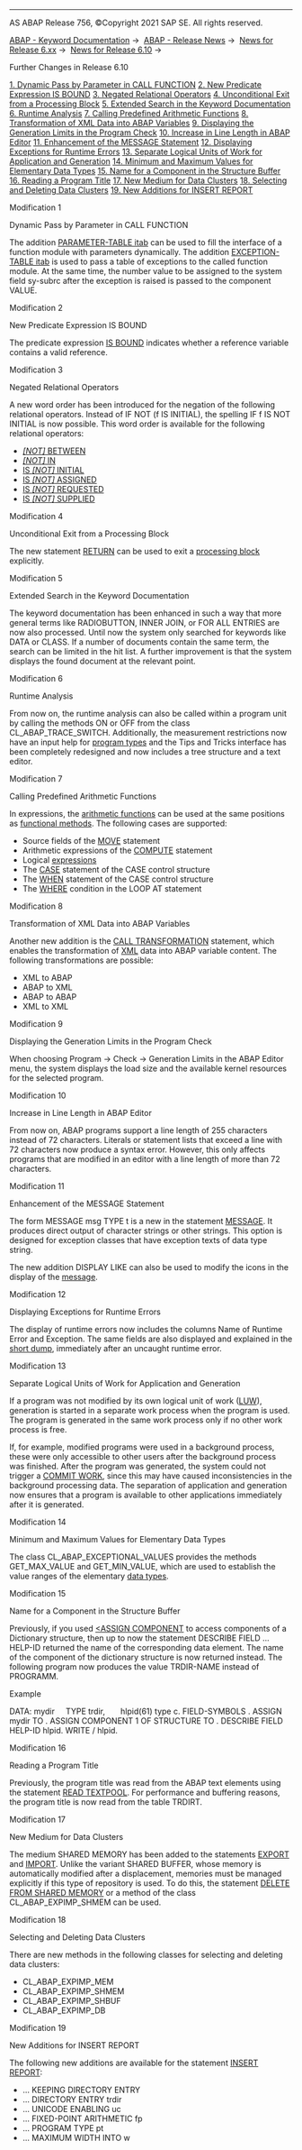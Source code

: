   

* * *

AS ABAP Release 756, ©Copyright 2021 SAP SE. All rights reserved.

[ABAP - Keyword Documentation](https://help.sap.com/doc/abapdocu_756_index_htm/7.56/en-US/abenabap.htm) →  [ABAP - Release News](https://help.sap.com/doc/abapdocu_756_index_htm/7.56/en-US/abennews.htm) →  [News for Release 6.xx](https://help.sap.com/doc/abapdocu_756_index_htm/7.56/en-US/abennews-6.htm) →  [News for Release 6.10](https://help.sap.com/doc/abapdocu_756_index_htm/7.56/en-US/abennews-610.htm) → 

Further Changes in Release 6.10

[1\. Dynamic Pass by Parameter in CALL FUNCTION](#!ABAP_MODIFICATION_1@1@)
[2\. New Predicate Expression IS BOUND](#!ABAP_MODIFICATION_2@2@)
[3\. Negated Relational Operators](#!ABAP_MODIFICATION_3@3@)
[4\. Unconditional Exit from a Processing Block](#!ABAP_MODIFICATION_4@4@)
[5\. Extended Search in the Keyword Documentation](#!ABAP_MODIFICATION_5@5@)
[6\. Runtime Analysis](#!ABAP_MODIFICATION_6@6@)
[7\. Calling Predefined Arithmetic Functions](#!ABAP_MODIFICATION_7@7@)
[8\. Transformation of XML Data into ABAP Variables](#!ABAP_MODIFICATION_8@8@)
[9\. Displaying the Generation Limits in the Program Check](#!ABAP_MODIFICATION_9@9@)
[10\. Increase in Line Length in ABAP Editor](#!ABAP_MODIFICATION_10@10@)
[11\. Enhancement of the MESSAGE Statement](#!ABAP_MODIFICATION_11@11@)
[12\. Displaying Exceptions for Runtime Errors](#!ABAP_MODIFICATION_12@12@)
[13\. Separate Logical Units of Work for Application and Generation](#!ABAP_MODIFICATION_13@13@)
[14\. Minimum and Maximum Values for Elementary Data Types](#!ABAP_MODIFICATION_14@14@)
[15\. Name for a Component in the Structure Buffer](#!ABAP_MODIFICATION_15@15@)
[16\. Reading a Program Title](#!ABAP_MODIFICATION_16@16@)
[17\. New Medium for Data Clusters](#!ABAP_MODIFICATION_17@17@)
[18\. Selecting and Deleting Data Clusters](#!ABAP_MODIFICATION_18@18@)
[19\. New Additions for INSERT REPORT](#!ABAP_MODIFICATION_19@19@)

Modification 1   

Dynamic Pass by Parameter in CALL FUNCTION

The addition [PARAMETER-TABLE itab](https://help.sap.com/doc/abapdocu_756_index_htm/7.56/en-US/abapcall_function.htm) can be used to fill the interface of a function module with parameters dynamically. The addition [EXCEPTION-TABLE itab](https://help.sap.com/doc/abapdocu_756_index_htm/7.56/en-US/abapcall_function.htm) is used to pass a table of exceptions to the called function module. At the same time, the number value to be assigned to the system field sy-subrc after the exception is raised is passed to the component VALUE.

Modification 2   

New Predicate Expression IS BOUND

The predicate expression [IS BOUND](https://help.sap.com/doc/abapdocu_756_index_htm/7.56/en-US/abenlogexp_bound.htm) indicates whether a reference variable contains a valid reference.

Modification 3   

Negated Relational Operators

A new word order has been introduced for the negation of the following relational operators. Instead of IF NOT (f IS INITIAL), the spelling IF f IS NOT INITIAL is now possible. This word order is available for the following relational operators:

-   [*\[*NOT*\]* BETWEEN](https://help.sap.com/doc/abapdocu_756_index_htm/7.56/en-US/abenlogexp_between.htm)
-   [*\[*NOT*\]* IN](https://help.sap.com/doc/abapdocu_756_index_htm/7.56/en-US/abenlogexp_select_option.htm)
-   [IS *\[*NOT*\]* INITIAL](https://help.sap.com/doc/abapdocu_756_index_htm/7.56/en-US/abenlogexp_initial.htm)
-   [IS *\[*NOT*\]* ASSIGNED](https://help.sap.com/doc/abapdocu_756_index_htm/7.56/en-US/abenlogexp_assigned.htm)
-   [IS *\[*NOT*\]* REQUESTED](https://help.sap.com/doc/abapdocu_756_index_htm/7.56/en-US/abenlogexp_requested.htm)
-   [IS *\[*NOT*\]* SUPPLIED](https://help.sap.com/doc/abapdocu_756_index_htm/7.56/en-US/abenlogexp_supplied.htm)

Modification 4   

Unconditional Exit from a Processing Block

The new statement [RETURN](https://help.sap.com/doc/abapdocu_756_index_htm/7.56/en-US/abapreturn.htm) can be used to exit a [processing block](https://help.sap.com/doc/abapdocu_756_index_htm/7.56/en-US/abenprocessing_block_glosry.htm "Glossary Entry") explicitly.

Modification 5   

Extended Search in the Keyword Documentation

The keyword documentation has been enhanced in such a way that more general terms like RADIOBUTTON, INNER JOIN, or FOR ALL ENTRIES are now also processed. Until now the system only searched for keywords like DATA or CLASS. If a number of documents contain the same term, the search can be limited in the hit list. A further improvement is that the system displays the found document at the relevant point.

Modification 6   

Runtime Analysis

From now on, the runtime analysis can also be called within a program unit by calling the methods ON or OFF from the class CL\_ABAP\_TRACE\_SWITCH. Additionally, the measurement restrictions now have an input help for [program types](https://help.sap.com/doc/abapdocu_756_index_htm/7.56/en-US/abenprogram_type_glosry.htm "Glossary Entry") and the Tips and Tricks interface has been completely redesigned and now includes a tree structure and a text editor.

Modification 7   

Calling Predefined Arithmetic Functions

In expressions, the [arithmetic functions](https://help.sap.com/doc/abapdocu_756_index_htm/7.56/en-US/abapcompute_arith.htm) can be used at the same positions as [functional methods](https://help.sap.com/doc/abapdocu_756_index_htm/7.56/en-US/abenfunctional_method_glosry.htm "Glossary Entry"). The following cases are supported:

-   Source fields of the [MOVE](https://help.sap.com/doc/abapdocu_756_index_htm/7.56/en-US/abapmove_obs.htm) statement
-   Arithmetic expressions of the [COMPUTE](https://help.sap.com/doc/abapdocu_756_index_htm/7.56/en-US/abapcompute_arith.htm) statement
-   Logical [expressions](https://help.sap.com/doc/abapdocu_756_index_htm/7.56/en-US/abenlogexp.htm)
-   The [CASE](https://help.sap.com/doc/abapdocu_756_index_htm/7.56/en-US/abapcase.htm) statement of the CASE control structure
-   The [WHEN](https://help.sap.com/doc/abapdocu_756_index_htm/7.56/en-US/abapwhen.htm) statement of the CASE control structure
-   The [WHERE](https://help.sap.com/doc/abapdocu_756_index_htm/7.56/en-US/abaploop_at_itab.htm) condition in the LOOP AT statement

Modification 8   

Transformation of XML Data into ABAP Variables

Another new addition is the [CALL TRANSFORMATION](https://help.sap.com/doc/abapdocu_756_index_htm/7.56/en-US/abapcall_transformation.htm) statement, which enables the transformation of [XML](https://help.sap.com/doc/abapdocu_756_index_htm/7.56/en-US/abenxml_glosry.htm "Glossary Entry") data into ABAP variable content. The following transformations are possible:

-   XML to ABAP
-   ABAP to XML
-   ABAP to ABAP
-   XML to XML

Modification 9   

Displaying the Generation Limits in the Program Check

When choosing Program → Check → Generation Limits in the ABAP Editor menu, the system displays the load size and the available kernel resources for the selected program.

Modification 10   

Increase in Line Length in ABAP Editor

From now on, ABAP programs support a line length of 255 characters instead of 72 characters. Literals or statement lists that exceed a line with 72 characters now produce a syntax error. However, this only affects programs that are modified in an editor with a line length of more than 72 characters.

Modification 11   

Enhancement of the MESSAGE Statement

The form MESSAGE msg TYPE t is a new in the statement [MESSAGE](https://help.sap.com/doc/abapdocu_756_index_htm/7.56/en-US/abapmessage.htm). It produces direct output of character strings or other strings. This option is designed for exception classes that have exception texts of data type string.

The new addition DISPLAY LIKE can also be used to modify the icons in the display of the [message](https://help.sap.com/doc/abapdocu_756_index_htm/7.56/en-US/abenmessage_glosry.htm "Glossary Entry").

Modification 12   

Displaying Exceptions for Runtime Errors

The display of runtime errors now includes the columns Name of Runtime Error and Exception. The same fields are also displayed and explained in the [short dump](https://help.sap.com/doc/abapdocu_756_index_htm/7.56/en-US/abenshort_dump_glosry.htm "Glossary Entry"), immediately after an uncaught runtime error.

Modification 13   

Separate Logical Units of Work for Application and Generation

If a program was not modified by its own logical unit of work ([LUW](https://help.sap.com/doc/abapdocu_756_index_htm/7.56/en-US/abendb_transaction.htm)), generation is started in a separate work process when the program is used. The program is generated in the same work process only if no other work process is free.

If, for example, modified programs were used in a background process, these were only accessible to other users after the background process was finished. After the program was generated, the system could not trigger a [COMMIT WORK](https://help.sap.com/doc/abapdocu_756_index_htm/7.56/en-US/abapcommit.htm), since this may have caused inconsistencies in the background processing data. The separation of application and generation now ensures that a program is available to other applications immediately after it is generated.

Modification 14   

Minimum and Maximum Values for Elementary Data Types

The class CL\_ABAP\_EXCEPTIONAL\_VALUES provides the methods GET\_MAX\_VALUE and GET\_MIN\_VALUE, which are used to establish the value ranges of the elementary [data types](https://help.sap.com/doc/abapdocu_756_index_htm/7.56/en-US/abapdata_simple.htm).

Modification 15   

Name for a Component in the Structure Buffer

Previously, if you used [<ASSIGN COMPONENT](https://help.sap.com/doc/abapdocu_756_index_htm/7.56/en-US/abapassign_mem_area_dynamic_dobj.htm) to access components of a Dictionary structure, then up to now the statement DESCRIBE FIELD ... HELP-ID returned the name of the corresponding data element. The name of the component of the dictionary structure is now returned instead. The following program now produces the value TRDIR-NAME instead of PROGRAMM.

Example

DATA: mydir     TYPE trdir,
      hlpid(61) type c.
FIELD-SYMBOLS <fs>.
ASSIGN mydir TO <fs>.
ASSIGN COMPONENT 1 OF STRUCTURE <fs> TO <fs>.
DESCRIBE FIELD <fs> HELP-ID hlpid.
WRITE / hlpid.

Modification 16   

Reading a Program Title

Previously, the program title was read from the ABAP text elements using the statement [READ TEXTPOOL](https://help.sap.com/doc/abapdocu_756_index_htm/7.56/en-US/abapread_textpool.htm). For performance and buffering reasons, the program title is now read from the table TRDIRT.

Modification 17   

New Medium for Data Clusters

The medium SHARED MEMORY has been added to the statements [EXPORT](https://help.sap.com/doc/abapdocu_756_index_htm/7.56/en-US/abapexport_data_cluster.htm) and [IMPORT](https://help.sap.com/doc/abapdocu_756_index_htm/7.56/en-US/abapimport_data_cluster.htm). Unlike the variant SHARED BUFFER, whose memory is automatically modified after a displacement, memories must be managed explicitly if this type of repository is used. To do this, the statement [DELETE FROM SHARED MEMORY](https://help.sap.com/doc/abapdocu_756_index_htm/7.56/en-US/abapdelete_cluster.htm) or a method of the class CL\_ABAP\_EXPIMP\_SHMEM can be used.

Modification 18   

Selecting and Deleting Data Clusters

There are new methods in the following classes for selecting and deleting data clusters:

-   CL\_ABAP\_EXPIMP\_MEM
-   CL\_ABAP\_EXPIMP\_SHMEM
-   CL\_ABAP\_EXPIMP\_SHBUF
-   CL\_ABAP\_EXPIMP\_DB

Modification 19   

New Additions for INSERT REPORT

The following new additions are available for the statement [INSERT REPORT](https://help.sap.com/doc/abapdocu_756_index_htm/7.56/en-US/abapinsert_report.htm):

-   ... KEEPING DIRECTORY ENTRY
-   ... DIRECTORY ENTRY trdir
-   ... UNICODE ENABLING uc
-   ... FIXED-POINT ARITHMETIC fp
-   ... PROGRAM TYPE pt
-   ... MAXIMUM WIDTH INTO w